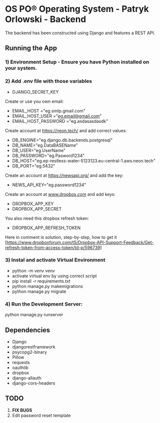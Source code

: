 # OS PO® Operating System - Patryk Orlowski - Backend

The backend has been constructed using Django and features a REST API.

## Running the App

### 1) Environment Setup - Ensure you have Python installed on your system.

### 2) Add .env file with those variables

- DJANGO_SECRET_KEY

Create or use you own email:

- EMAIL_HOST ="eg.smtp.gmail.com"
- EMAIL_HOST_USER ="eg.email@gmail.com"
- EMAIL_HOST_PASSWORD ="eg.asdasasdasdk"

Create account at https://neon.tech/ and add correct values:

- DB_ENGINE="eg.django.db.backends.postgresql"
- DB_NAME="eg.DataBASEName"
- DB_USER="eg.UserName"
- DB_PASSWORD="eg.Pasword1234"
- DB_HOST="eg.ep-restless-water-5123123.eu-central-1.aws.neon.tech"
- DB_PORT="eg.5432"

Create an account at https://newsapi.org/ and add the key:

- NEWS_API_KEY="eg.password1234"

Create an account at www.dropbox.com and add keys:

- DROPBOX_APP_KEY
- DROPBOX_APP_SECRET

You also need this dropbox refresh token:

- DROPBOX_APP_REFRESH_TOKEN

Here in comment is solution, step-by-step, how to get it [https://www.dropboxforum.com/t5/Dropbox-API-Support-Feedback/Get-refresh-token-from-access-token/td-p/596739]

### 3) Instal and activate Virtual Environment

- python -m venv venv
- activate virtual env by using correct script
- pip install -r requirements.txt
- python manage.py makemigrations
- python manage.py migrate

### 4) Run the Development Server:

python manage.py runserver

## Dependencies

- Django
- djangorestframework
- psycopg2-binary
- Pillow
- requests
- oauthlib
- dropbox
- django-allauth
- django-cors-headers

## TODO

1. **FIX BUGS**
2. Edit password reset template
